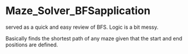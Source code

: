 # Maze_Solver_BFSapplication
served as a quick and easy review of BFS. Logic is a bit messy.

Basically finds the shortest path of any maze given that the start and end positions are defined.
